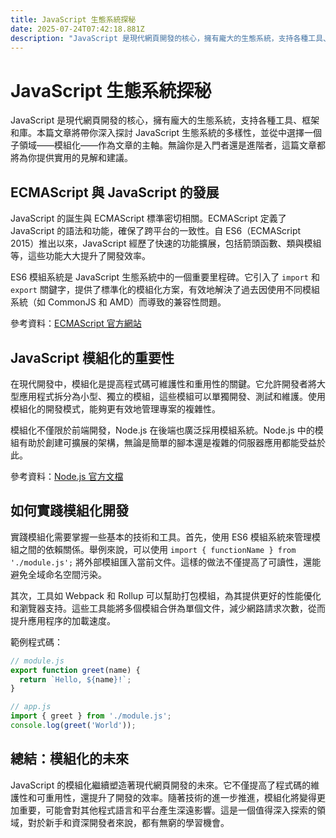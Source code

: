 ```yaml
---
title: JavaScript 生態系統探秘
date: 2025-07-24T07:42:18.881Z
description: "JavaScript 是現代網頁開發的核心，擁有龐大的生態系統，支持各種工具、框架和庫。本篇文章將帶你深入探討 JavaScript 生態系統的多樣性，並從中選擇一個子領域——模組化——作為文章的主軸。無論你是入門者還是進階者，這篇文章都將為你提供實用的見解和建議。"
---
```


# JavaScript 生態系統探秘

JavaScript 是現代網頁開發的核心，擁有龐大的生態系統，支持各種工具、框架和庫。本篇文章將帶你深入探討 JavaScript 生態系統的多樣性，並從中選擇一個子領域——模組化——作為文章的主軸。無論你是入門者還是進階者，這篇文章都將為你提供實用的見解和建議。

## ECMAScript 與 JavaScript 的發展

JavaScript 的誕生與 ECMAScript 標準密切相關。ECMAScript 定義了 JavaScript 的語法和功能，確保了跨平台的一致性。自 ES6（ECMAScript 2015）推出以來，JavaScript 經歷了快速的功能擴展，包括箭頭函數、類與模組等，這些功能大大提升了開發效率。

ES6 模組系統是 JavaScript 生態系統中的一個重要里程碑。它引入了 `import` 和 `export` 關鍵字，提供了標準化的模組化方案，有效地解決了過去因使用不同模組系統（如 CommonJS 和 AMD）而導致的兼容性問題。

參考資料：[ECMAScript 官方網站](https://www.ecma-international.org/publications-and-standards/standards/ecma-262/)

## JavaScript 模組化的重要性

在現代開發中，模組化是提高程式碼可維護性和重用性的關鍵。它允許開發者將大型應用程式拆分為小型、獨立的模組，這些模組可以單獨開發、測試和維護。使用模組化的開發模式，能夠更有效地管理專案的複雜性。

模組化不僅限於前端開發，Node.js 在後端也廣泛採用模組系統。Node.js 中的模組有助於創建可擴展的架構，無論是簡單的腳本還是複雜的伺服器應用都能受益於此。

參考資料：[Node.js 官方文檔](https://nodejs.org/en/docs/)

## 如何實踐模組化開發

實踐模組化需要掌握一些基本的技術和工具。首先，使用 ES6 模組系統來管理模組之間的依賴關係。舉例來說，可以使用 `import { functionName } from './module.js';` 將外部模組匯入當前文件。這樣的做法不僅提高了可讀性，還能避免全域命名空間污染。

其次，工具如 Webpack 和 Rollup 可以幫助打包模組，為其提供更好的性能優化和瀏覽器支持。這些工具能將多個模組合併為單個文件，減少網路請求次數，從而提升應用程序的加載速度。

範例程式碼：

```javascript
// module.js
export function greet(name) {
  return `Hello, ${name}!`;
}

// app.js
import { greet } from './module.js';
console.log(greet('World'));
```

## 總結：模組化的未來

JavaScript 的模組化繼續塑造著現代網頁開發的未來。它不僅提高了程式碼的維護性和可重用性，還提升了開發的效率。隨著技術的進一步推進，模組化將變得更加重要，可能會對其他程式語言和平台產生深遠影響。這是一個值得深入探索的領域，對於新手和資深開發者來說，都有無窮的學習機會。
